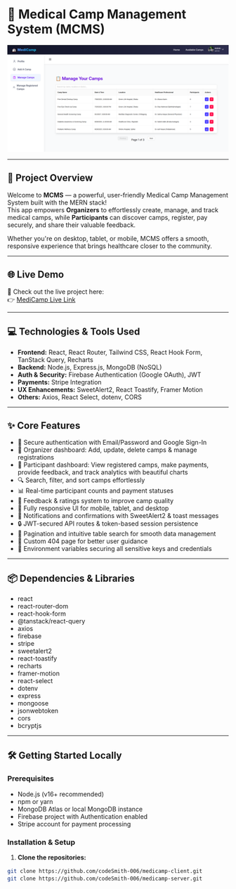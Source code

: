 # 🏥 Medical Camp Management System (MCMS)

![MCMS Screenshot](./Dashboard.png)

---

## 🚀 Project Overview

Welcome to **MCMS** — a powerful, user-friendly Medical Camp Management System built with the MERN stack!  
This app empowers **Organizers** to effortlessly create, manage, and track medical camps, while **Participants** can discover camps, register, pay securely, and share their valuable feedback.  

Whether you're on desktop, tablet, or mobile, MCMS offers a smooth, responsive experience that brings healthcare closer to the community.

---

## 🌐 Live Demo

🎉 Check out the live project here:  
👉 [MediCamp Live Link](https://carecamp-06.web.app/)

---

## 💻 Technologies & Tools Used

- **Frontend:** React, React Router, Tailwind CSS, React Hook Form, TanStack Query, Recharts  
- **Backend:** Node.js, Express.js, MongoDB (NoSQL)  
- **Auth & Security:** Firebase Authentication (Google OAuth), JWT  
- **Payments:** Stripe Integration  
- **UX Enhancements:** SweetAlert2, React Toastify, Framer Motion  
- **Others:** Axios, React Select, dotenv, CORS

---

## ✨ Core Features

- 🔐 Secure authentication with Email/Password and Google Sign-In  
- 🎯 Organizer dashboard: Add, update, delete camps & manage registrations  
- 📅 Participant dashboard: View registered camps, make payments, provide feedback, and track analytics with beautiful charts  
- 🔍 Search, filter, and sort camps effortlessly  
- 📊 Real-time participant counts and payment statuses  
- 💬 Feedback & ratings system to improve camp quality  
- 📱 Fully responsive UI for mobile, tablet, and desktop  
- 🚦 Notifications and confirmations with SweetAlert2 & toast messages  
- 🔒 JWT-secured API routes & token-based session persistence  
- 🧩 Pagination and intuitive table search for smooth data management  
- 🛑 Custom 404 page for better user guidance  
- 🌱 Environment variables securing all sensitive keys and credentials

---

## 📦 Dependencies & Libraries

- react  
- react-router-dom  
- react-hook-form  
- @tanstack/react-query  
- axios  
- firebase  
- stripe  
- sweetalert2  
- react-toastify  
- recharts  
- framer-motion  
- react-select  
- dotenv  
- express  
- mongoose  
- jsonwebtoken  
- cors  
- bcryptjs  

---

## 🛠️ Getting Started Locally

### Prerequisites

- Node.js (v16+ recommended)  
- npm or yarn  
- MongoDB Atlas or local MongoDB instance  
- Firebase project with Authentication enabled  
- Stripe account for payment processing

### Installation & Setup

1. **Clone the repositories:**

```bash
git clone https://github.com/codeSmith-006/medicamp-client.git
git clone https://github.com/codeSmith-006/medicamp-server.git
